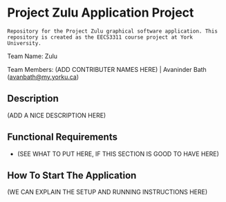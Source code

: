 # Project Zulu Application Project
	Repository for the Project Zulu graphical software application. This repository is created as the EECS3311 course project at York University.

Team Name: Zulu

Team Members: (ADD CONTRIBUTER NAMES HERE) | Avaninder Bath (avanbath@my.yorku.ca)

## Description
(ADD A NICE DESCRIPTION HERE)

## Functional Requirements
- (SEE WHAT TO PUT HERE, IF THIS SECTION IS GOOD TO HAVE HERE)

## How To Start The Application
(WE CAN EXPLAIN THE SETUP AND RUNNING INSTRUCTIONS HERE)

